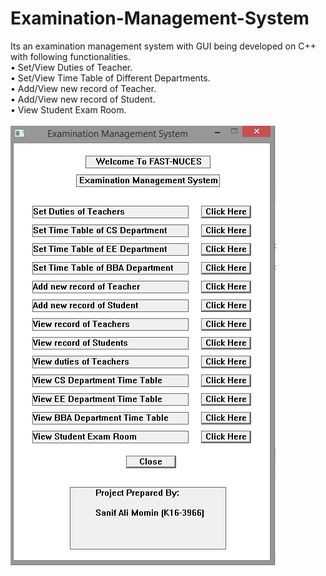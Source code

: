 # Examination-Management-System
Its an examination management system with GUI being developed on C++ with following functionalities.\
  • Set/View Duties of Teacher.\
  • Set/View Time Table of Different Departments.\
  • Add/View new record of Teacher.\
  • Add/View new record of Student.\
  • View Student Exam Room.\
\
![alt text](https://github.com/sanifalimomin/Examination-Management-System/blob/master/GUI.PNG)
